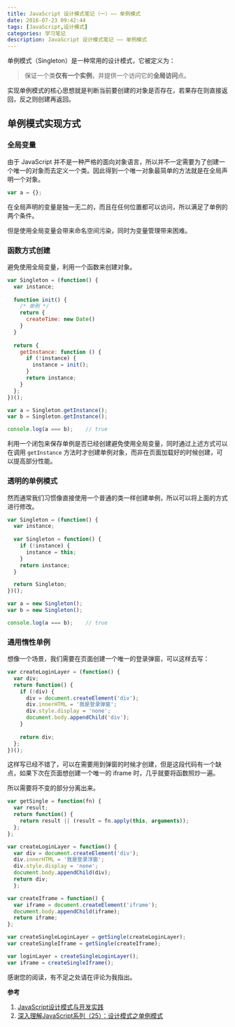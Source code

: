 ```yaml
---
title: JavaScript 设计模式笔记（一）—— 单例模式
date: 2016-07-23 09:42:44
tags: [JavaScript,设计模式]
categories: 学习笔记
description: JavaScript 设计模式笔记 —— 单例模式
---
```


单例模式（Singleton）是一种常用的设计模式，它被定义为：

> 保证一个类**仅有一个实例**，并提供一个访问它的**全局访问**点。

实现单例模式的核心思想就是判断当前要创建的对象是否存在，若果存在则直接返回，反之则创建再返回。

<!-- more -->

## 单例模式实现方式

### 全局变量

由于 JavaScript 并不是一种严格的面向对象语言，所以并不一定需要为了创建一个唯一的对象而去定义一个类。因此得到一个唯一对象最简单的方法就是在全局声明一个对象。

```javascript
var a = {};
```

在全局声明的变量是独一无二的，而且在任何位置都可以访问，所以满足了单例的两个条件。

但是使用全局变量会带来命名空间污染，同时为变量管理带来困难。

### 函数方式创建

避免使用全局变量，利用一个函数来创建对象。

```javascript
var Singleton = (function() {
  var instance;
  
  function init() {
    /* 单例 */
    return {
      createTime: new Date()
    }
  }
  
  return {
    getInstance: function () {
      if (!instance) {
        instance = init();
      }
      return instance;
    }
  };
})();

var a = Singleton.getInstance();
var b = Singleton.getInstance();

console.log(a === b);    // true
```

利用一个闭包来保存单例是否已经创建避免使用全局变量，同时通过上述方式可以在调用 `getInstance` 方法时才创建单例对象，而非在页面加载好的时候创建，可以提高部分性能。

### 透明的单例模式

然而通常我们习惯像直接使用一个普通的类一样创建单例，所以可以将上面的方式进行修改。

```javascript
var Singleton = (function() {
  var instance;
  
  var Singleton = function() {
    if (!instance) {
      instance = this;
    }
    return instance;
  }

  return Singleton;
})();

var a = new Singleton();
var b = new Singleton();

console.log(a === b);    // true
```

### 通用惰性单例

想像一个场景，我们需要在页面创建一个唯一的登录弹窗，可以这样去写：

```javascript
var createLoginLayer = (function() {
  var div;
  return function() {
    if (!div) {
      div = document.createElement('div');
      div.innerHTML = '我是登录弹窗';
      div.style.display = 'none';
      document.body.appendChild('div');
    }
    
    return div;
  };
})();
```

这样写已经不错了，可以在需要用到弹窗的时候才创建，但是这段代码有一个缺点，如果下次在页面想创建一个唯一的 iframe 时，几乎就要将函数照炒一遍。

所以需要将不变的部分分离出来。

```javascript
var getSingle = function(fn) {
  var result;
  return function() {
    return result || (result = fn.apply(this, arguments));
  };
};

var createLoginLayer = function() {
  var div = document.createElement('div');
  div.innerHTML = '我是登录浮窗';
  div.style.display = 'none';
  document.body.appendChild(div);
  return div;
￼￼};

var createIframe = function() {
  var iframe = document.createElement('iframe');
  document.body.appendChild(iframe);
  return iframe;
};

var createSingleLoginLayer = getSingle(createLoginLayer);
var createSingleIframe = getSingle(createIframe);

var loginLayer = createSingleLoginLayer();
var iframe = createSingleIframe();
```

感谢您的阅读，有不足之处请在评论为我指出。

**参考**

1. [JavaScript设计模式与开发实践](https://book.douban.com/subject/26382780/)
2. [深入理解JavaScript系列（25）：设计模式之单例模式](http://www.cnblogs.com/TomXu/archive/2012/02/20/2352817.html)
